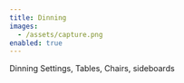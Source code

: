 ```yaml
---
title: Dinning
images:
  - /assets/capture.png
enabled: true
---
```


Dinning Settings, Tables, Chairs, sideboards